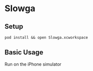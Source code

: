 # Slowga

## Setup
`pod install && open Slowga.xcworkspace`

## Basic Usage
Run on the iPhone simulator
